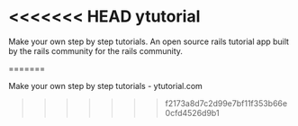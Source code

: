 <<<<<<< HEAD
ytutorial
===============

Make your own step by step tutorials. An open source rails tutorial app built by the rails community for the rails community.

=======

Make your own step by step tutorials - ytutorial.com
>>>>>>> f2173a8d7c2d99e7bf11f353b66e0cfd4526d9b1
